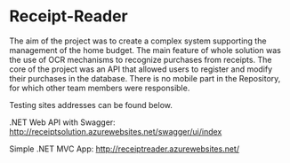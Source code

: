 # Receipt-Reader

The aim of the project was to create a complex system supporting the management of the home budget.
The main feature of whole solution was the use of OCR mechanisms to recognize purchases from receipts.
The core of the project was an API that allowed users to register and modify their purchases in the database.
There is no mobile part in the Repository, for which other team members were responsible.

Testing sites addresses can be found below.

.NET Web API with Swagger: http://receiptsolution.azurewebsites.net/swagger/ui/index

Simple .NET MVC App: http://receiptreader.azurewebsites.net/
